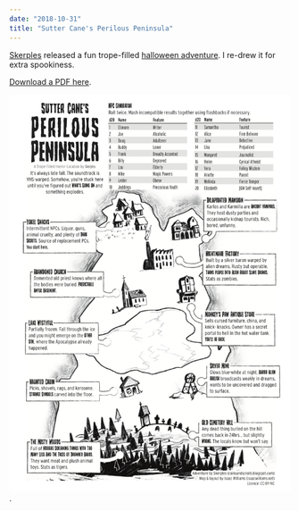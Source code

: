 ```yaml
---
date: "2018-10-31"
title: "Sutter Cane's Perilous Peninsula"
---
```


[Skerples](https://coinsandscrolls.blogspot.com) released a fun trope-filled [halloween adventure](https://coinsandscrolls.blogspot.com/2018/10/osr-one-page-dungeon-sutter-canes.html). I re-drew it for extra spookiness.

[Download a PDF here](./sutter-cane.pdf).

[![Map of the perilous peninsula](sutter-cane.png)](./sutter-cane.pdf).
